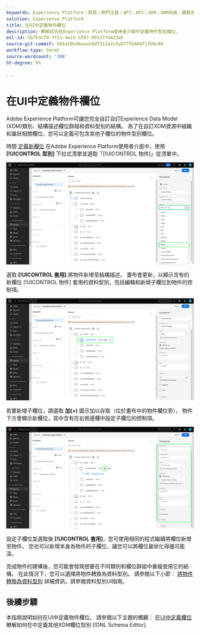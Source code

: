 ```yaml
---
keywords: Experience Platform；首頁；熱門主題；API；API；XDM；XDM系統；體驗資料模型；資料模型；ui；工作區；物件；欄位；
solution: Experience Platform
title: 在UI中定義物件欄位
description: 瞭解如何在Experience Platform使用者介面中定義物件型別欄位。
exl-id: 5b7b3cf0-7f11-4e15-af87-09127f4423a5
source-git-commit: b66a50e40aaac8df312a2c9a977fb8d4f1fb0c80
workflow-type: tm+mt
source-wordcount: '308'
ht-degree: 0%

---
```


# 在UI中定義物件欄位

Adobe Experience Platform可讓您完全自訂自訂Experience Data Model (XDM)類別、結構描述欄位群組和資料型別的結構。 為了在自訂XDM資源中組織和巢狀相關欄位，您可以定義可包含其他子欄位的物件型別欄位。

時間 [定義新欄位](./overview.md#define) 在Adobe Experience Platform使用者介面中，使用 **[!UICONTROL 型別]** 下拉式清單並選取「[!UICONTROL 物件]」從清單中。

![](../../images/ui/fields/special/object.png)

選取 **[!UICONTROL 套用]** 將物件新增至結構描述。 畫布會更新，以顯示含有的新欄位 [!UICONTROL 物件] 套用的資料型別，包括編輯和新增子欄位到物件的控制項。

![](../../images/ui/fields/special/object-applied.png)

若要新增子欄位，請選取 **加(+)** 圖示加以存取（位於畫布中的物件欄位旁）。 物件下方會顯示新欄位，其中含有在右側邊欄中設定子欄位的控制項。

![](../../images/ui/fields/special/object-add-field.png)

設定子欄位並選取後 **[!UICONTROL 套用]**，您可使用相同的程式繼續將欄位新增至物件。 您也可以新增本身為物件的子欄位，讓您可以將欄位巢狀化得儘可能深。

完成物件的建構後，您可能會發現想要在不同類別和欄位群組中重複使用它的結構。 在此情況下，您可以選擇將物件轉換為資料型別。 請參閱以下小節： [將物件轉換為資料型別](../resources/data-types.md#convert) 詳細資訊，請參閱資料型別UI指南。

## 後續步驟

本指南說明如何在UI中定義物件欄位。 請參閱以下主題的概觀： [在UI中定義欄位](./overview.md#special) 瞭解如何在中定義其他XDM欄位型別 [!DNL Schema Editor].
